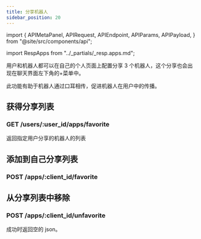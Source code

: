 ```yaml
---
title: 分享机器人
sidebar_position: 20
---
```


import {
  APIMetaPanel,
  APIRequest,
  APIEndpoint,
  APIParams,
  APIPayload,
} from "@site/src/components/api";

import RespApps from "../_partials/_resp.apps.md";

用户和机器人都可以在自己的个人页面上配置分享 3 个机器人，这个分享也会出现在聊天界面左下角的+菜单中。

此功能有助于机器人通过口耳相传，促进机器人在用户中的传播。

## 获得分享列表

### GET /users/:user_id/apps/favorite

返回指定用户分享的机器人的列表

<APIEndpoint url="/users/:user_id/apps/favorite" />

<APIMetaPanel scope="Authorized" />

<APIParams p-user_id="The user's user_id." p-user_id-required={true} />

<APIRequest
  title="Get share list"
  url="/users/06aed1e3-bd77-4a59-991a-5bb5ae6fbb09/apps/favorite"
/>

<RespApps />

## 添加到自己分享列表

### POST /apps/:client_id/favorite

<APIEndpoint url="/apps/:client_id/favorite" />

<APIMetaPanel scope="Authorized" />

<APIParams
  p-client_id="The application's client_id who you are adding to your share list."
  p-client_id-required={true}
/>

<APIRequest
  title="Add to share list"
  method="POST"
  url="/apps/06aed1e3-bd77-4a59-991a-5bb5ae6fbb09/favorite"
/>

<RespApps />

## 从分享列表中移除

### POST /apps/:client_id/unfavorite

<APIEndpoint url="/apps/:client_id/unfavorite" />

<APIMetaPanel scope="Authorized" />

<APIParams
  p-client_id="The application's client_id who you are removing from your share list."
  p-client_id-required={true}
/>

<APIRequest
  title="Delete from share list"
  method="POST"
  url="/apps/06aed1e3-bd77-4a59-991a-5bb5ae6fbb09/unfavorite"
/>

成功时返回空的 json。
